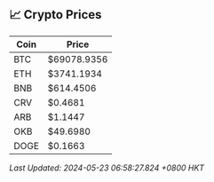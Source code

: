 ## 📈 Crypto Prices

| Coin | Price |
| ---- | ----- |
| BTC | $69078.9356 |
| ETH | $3741.1934 |
| BNB | $614.4506 |
| CRV | $0.4681 |
| ARB | $1.1447 |
| OKB | $49.6980 |
| DOGE | $0.1663 |

_Last Updated: 2024-05-23 06:58:27.824 +0800 HKT_